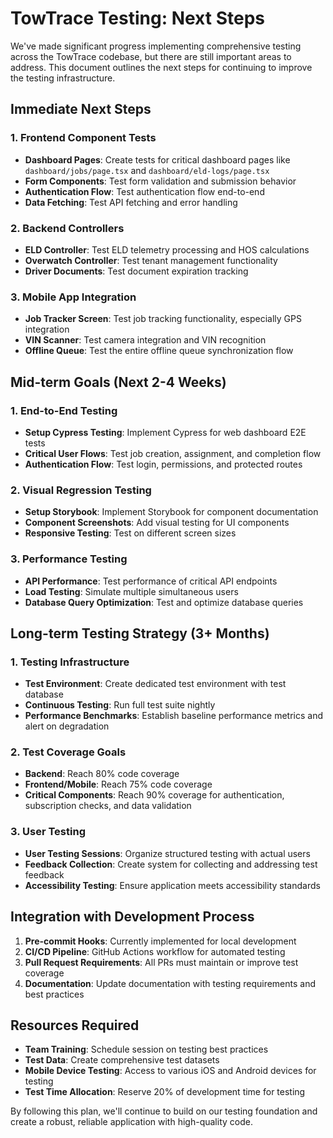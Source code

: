 # TowTrace Testing: Next Steps

We've made significant progress implementing comprehensive testing across the TowTrace codebase, but there are still important areas to address. This document outlines the next steps for continuing to improve the testing infrastructure.

## Immediate Next Steps

### 1. Frontend Component Tests

- **Dashboard Pages**: Create tests for critical dashboard pages like `dashboard/jobs/page.tsx` and `dashboard/eld-logs/page.tsx`
- **Form Components**: Test form validation and submission behavior
- **Authentication Flow**: Test authentication flow end-to-end
- **Data Fetching**: Test API fetching and error handling

### 2. Backend Controllers

- **ELD Controller**: Test ELD telemetry processing and HOS calculations
- **Overwatch Controller**: Test tenant management functionality
- **Driver Documents**: Test document expiration tracking

### 3. Mobile App Integration

- **Job Tracker Screen**: Test job tracking functionality, especially GPS integration
- **VIN Scanner**: Test camera integration and VIN recognition
- **Offline Queue**: Test the entire offline queue synchronization flow

## Mid-term Goals (Next 2-4 Weeks)

### 1. End-to-End Testing

- **Setup Cypress Testing**: Implement Cypress for web dashboard E2E tests
- **Critical User Flows**: Test job creation, assignment, and completion flow
- **Authentication Flow**: Test login, permissions, and protected routes

### 2. Visual Regression Testing

- **Setup Storybook**: Implement Storybook for component documentation
- **Component Screenshots**: Add visual testing for UI components
- **Responsive Testing**: Test on different screen sizes

### 3. Performance Testing

- **API Performance**: Test performance of critical API endpoints
- **Load Testing**: Simulate multiple simultaneous users
- **Database Query Optimization**: Test and optimize database queries

## Long-term Testing Strategy (3+ Months)

### 1. Testing Infrastructure

- **Test Environment**: Create dedicated test environment with test database
- **Continuous Testing**: Run full test suite nightly
- **Performance Benchmarks**: Establish baseline performance metrics and alert on degradation

### 2. Test Coverage Goals

- **Backend**: Reach 80% code coverage
- **Frontend/Mobile**: Reach 75% code coverage
- **Critical Components**: Reach 90% coverage for authentication, subscription checks, and data validation

### 3. User Testing

- **User Testing Sessions**: Organize structured testing with actual users
- **Feedback Collection**: Create system for collecting and addressing test feedback
- **Accessibility Testing**: Ensure application meets accessibility standards

## Integration with Development Process

1. **Pre-commit Hooks**: Currently implemented for local development
2. **CI/CD Pipeline**: GitHub Actions workflow for automated testing
3. **Pull Request Requirements**: All PRs must maintain or improve test coverage
4. **Documentation**: Update documentation with testing requirements and best practices

## Resources Required

- **Team Training**: Schedule session on testing best practices
- **Test Data**: Create comprehensive test datasets
- **Mobile Device Testing**: Access to various iOS and Android devices for testing
- **Test Time Allocation**: Reserve 20% of development time for testing

By following this plan, we'll continue to build on our testing foundation and create a robust, reliable application with high-quality code.